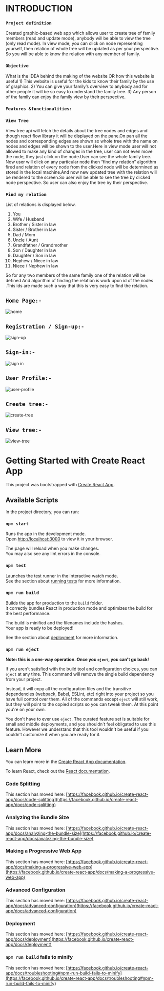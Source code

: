 # INTRODUCTION

### `Project definition`
Created graphic-based web app which allows user to create tree of family members (read and update mode), anybody will be able to view the tree (only read mode). In view mode, you can click on node representing yourself, then relation of whole tree will be updated as per your perspective. So you will be able to know the relation with any member of family.

### `Objective`
What is the IDEA behind the making of the website OR how this website is useful
    1)	This website is useful for the kids to know their family by the use of graphics.
    2)	You can give your family’s overview to anybody and for other people it will be so easy to understand the family tree.
    3)	Any person of the family can enjoy the family view by their perspective. 
    
    
### `Features &functionalities:`

### `View Tree`
View tree api will fetch the details about the tree nodes and edges and though react flow library it will be displayed on the pane.On pan all the nodes and corresponding edges are shown so whole tree with the name on nodes and edges will be shown to the user.Here in view mode user will not allowed to make any kind of changes in the tree, user can not even move the node, they just click on the node.User can see the whole family tree. Now user will click on any particular node then “find my relation” algorithm fired and relation of every node from the clicked node will be determined as stored in the local machine.And now new updated tree with the relation will be rendered to the screen.So user will be able to see the tree by clicked node perspective. So user can also enjoy the tree by their perspective.

### `Find my relation`

List of relations is displayed below.
1)	You
2)	Wife / Husband
3)	Brother / Sister in law
4)	Sister / Brother in law
5)	Dad / Mom
6)	Uncle / Aunt
7)	Grandfather / Grandmother
8)	Son / Daughter in law
9)	Daughter / Son in law
10)	 Nephew / Niece in law
11)	 Niece / Nephew in law

So for any two members of the same family one of the relation will be defined And algorithm of finding the relation is work upon id of the nodes .This ids are made such a way that this is very easy to find the relation.
 


## `Home Page:-`

![home](https://user-images.githubusercontent.com/89090001/183377149-42d7a26b-4a2f-431c-957e-d4812edc5a34.png)

## `Registration / Sign-up:-`

![sign-up](https://user-images.githubusercontent.com/89090001/183377831-5680dee8-4a81-4055-bbf5-f6d812f7fc6f.png)

## `Sign-in:-`

![sign in](https://user-images.githubusercontent.com/89090001/183377909-5bc1c8ef-00d9-407a-92ad-0bd8793b72b7.png)

## `User Profile:-`

![user-profile](https://user-images.githubusercontent.com/89090001/183378236-6c93c84a-60a6-426b-b0c5-68331368d2ad.png)

## `Create tree:-`

![create-tree](https://user-images.githubusercontent.com/89090001/183378444-b461d6b2-6f68-4f1f-a1d5-5b70f26a0a9e.png)

## `View tree:-`

![view-tree](https://user-images.githubusercontent.com/89090001/183378570-72ab10a2-34ce-4d0e-b85f-65c1a2cb3790.png)

# Getting Started with Create React App

This project was bootstrapped with [Create React App](https://github.com/facebook/create-react-app).

## Available Scripts

In the project directory, you can run:

### `npm start`

Runs the app in the development mode.\
Open [http://localhost:3000](http://localhost:3000) to view it in your browser.

The page will reload when you make changes.\
You may also see any lint errors in the console.

### `npm test`

Launches the test runner in the interactive watch mode.\
See the section about [running tests](https://facebook.github.io/create-react-app/docs/running-tests) for more information.

### `npm run build`

Builds the app for production to the `build` folder.\
It correctly bundles React in production mode and optimizes the build for the best performance.

The build is minified and the filenames include the hashes.\
Your app is ready to be deployed!

See the section about [deployment](https://facebook.github.io/create-react-app/docs/deployment) for more information.

### `npm run eject`

**Note: this is a one-way operation. Once you `eject`, you can't go back!**

If you aren't satisfied with the build tool and configuration choices, you can `eject` at any time. This command will remove the single build dependency from your project.

Instead, it will copy all the configuration files and the transitive dependencies (webpack, Babel, ESLint, etc) right into your project so you have full control over them. All of the commands except `eject` will still work, but they will point to the copied scripts so you can tweak them. At this point you're on your own.

You don't have to ever use `eject`. The curated feature set is suitable for small and middle deployments, and you shouldn't feel obligated to use this feature. However we understand that this tool wouldn't be useful if you couldn't customize it when you are ready for it.

## Learn More

You can learn more in the [Create React App documentation](https://facebook.github.io/create-react-app/docs/getting-started).

To learn React, check out the [React documentation](https://reactjs.org/).

### Code Splitting

This section has moved here: [https://facebook.github.io/create-react-app/docs/code-splitting](https://facebook.github.io/create-react-app/docs/code-splitting)

### Analyzing the Bundle Size

This section has moved here: [https://facebook.github.io/create-react-app/docs/analyzing-the-bundle-size](https://facebook.github.io/create-react-app/docs/analyzing-the-bundle-size)

### Making a Progressive Web App

This section has moved here: [https://facebook.github.io/create-react-app/docs/making-a-progressive-web-app](https://facebook.github.io/create-react-app/docs/making-a-progressive-web-app)

### Advanced Configuration

This section has moved here: [https://facebook.github.io/create-react-app/docs/advanced-configuration](https://facebook.github.io/create-react-app/docs/advanced-configuration)

### Deployment

This section has moved here: [https://facebook.github.io/create-react-app/docs/deployment](https://facebook.github.io/create-react-app/docs/deployment)

### `npm run build` fails to minify

This section has moved here: [https://facebook.github.io/create-react-app/docs/troubleshooting#npm-run-build-fails-to-minify](https://facebook.github.io/create-react-app/docs/troubleshooting#npm-run-build-fails-to-minify)
